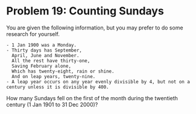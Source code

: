 # Problem 19: Counting Sundays
You are given the following information, but you may prefer to do some research for yourself.

	- 1 Jan 1900 was a Monday.
	- Thirty days has September,
	  April, June and November.
	  All the rest have thirty-one,
	  Saving February alone,
	  Which has twenty-eight, rain or shine.
	  And on leap years, twenty-nine.
	- A leap year occurs on any year evenly divisible by 4, but not on a century unless it is divisible by 400.

How many Sundays fell on the first of the month during the twentieth century (1 Jan 1901 to 31 Dec 2000)?
